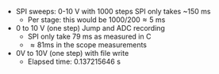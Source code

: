 

- SPI sweeps: 0-10 V with 1000 steps SPI only takes ~150 ms 
	- Per stage: this would be $1000/200 \approx 5$ ms
- 0 to 10 V (one step) Jump and ADC recording
	- SPI only take 79 ms as measured in C
	- $\approx 81$ms in the scope measurements
- 0V to 10V (one step) with file write
	- Elapsed time: 0.137215646 s
